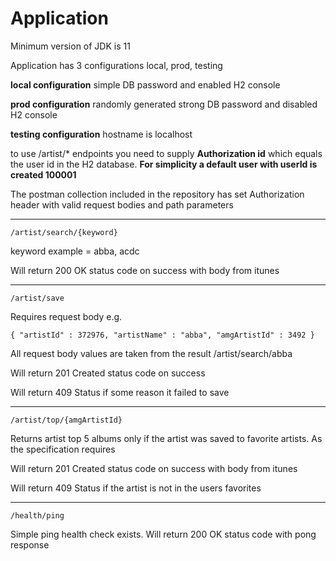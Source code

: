 
# Application 

Minimum version of JDK is 11

Application has 3 configurations local, prod, testing

**local configuration**
simple DB password and enabled H2 console

**prod configuration**
randomly generated strong DB password and disabled H2 console

**testing configuration**
hostname is localhost

to use /artist/* endpoints you need to supply **Authorization id** which equals the user id in the H2 database.
**For simplicity a default user with userId is created 100001**

The postman collection included in the repository has set Authorization header with valid request bodies and path parameters

---
    /artist/search/{keyword}
keyword example = abba, acdc 

Will return 200 OK status code on success  with body from itunes

---
    /artist/save

Requires request body e.g.
  

    { "artistId" : 372976, "artistName" : "abba", "amgArtistId" : 3492 }

All request body values are taken from the result /artist/search/abba

Will return 201 Created status code on success 

Will return 409 Status if some reason it failed to save

---
    /artist/top/{amgArtistId}

Returns artist top 5 albums only if the artist was saved to favorite artists. As the specification requires

Will return 201 Created status code on success with body from itunes

Will return 409 Status if the artist is not in the users favorites

---
    /health/ping
Simple ping health check exists. Will return 200 OK status code with pong response 

